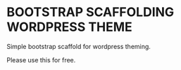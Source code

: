 # BOOTSTRAP SCAFFOLDING WORDPRESS THEME

Simple bootstrap scaffold for wordpress theming.

Please use this for free.

